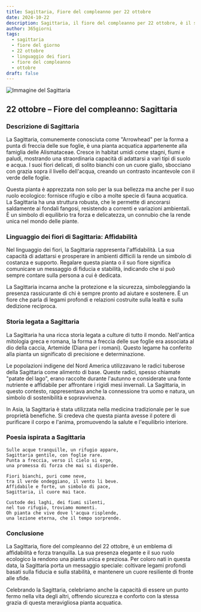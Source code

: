 ```yaml
---
title: Sagittaria, Fiore del compleanno per 22 ottobre
date: 2024-10-22
description: Sagittaria, il fiore del compleanno per 22 ottobre, è il simbolo di Affidabilità. Scopri il suo significato unico, le storie affascinanti e la poesia che celebra la sua bellezza.
author: 365giorni
tags:
  - sagittaria
  - fiore del giorno
  - 22 ottobre
  - linguaggio dei fiori
  - fiore del compleanno
  - ottobre
draft: false
---
```


![Immagine del Sagittaria](https://cdn.pixabay.com/photo/2018/06/11/19/14/arrowhead-3469144_1280.jpg)


## 22 ottobre – Fiore del compleanno: Sagittaria

### Descrizione di Sagittaria

La Sagittaria, comunemente conosciuta come "Arrowhead" per la forma a punta di freccia delle sue foglie, è una pianta acquatica appartenente alla famiglia delle Alismataceae. Cresce in habitat umidi come stagni, fiumi e paludi, mostrando una straordinaria capacità di adattarsi a vari tipi di suolo e acqua. I suoi fiori delicati, di solito bianchi con un cuore giallo, sbocciano con grazia sopra il livello dell'acqua, creando un contrasto incantevole con il verde delle foglie.

Questa pianta è apprezzata non solo per la sua bellezza ma anche per il suo ruolo ecologico: fornisce rifugio e cibo a molte specie di fauna acquatica. La Sagittaria ha una struttura robusta, che le permette di ancorarsi saldamente ai fondali fangosi, resistendo a correnti e variazioni ambientali. È un simbolo di equilibrio tra forza e delicatezza, un connubio che la rende unica nel mondo delle piante.

### Linguaggio dei fiori di Sagittaria: Affidabilità

Nel linguaggio dei fiori, la Sagittaria rappresenta l'affidabilità. La sua capacità di adattarsi e prosperare in ambienti difficili la rende un simbolo di costanza e supporto. Regalare questa pianta o il suo fiore significa comunicare un messaggio di fiducia e stabilità, indicando che si può sempre contare sulla persona a cui è dedicata.

La Sagittaria incarna anche la protezione e la sicurezza, simboleggiando la presenza rassicurante di chi è sempre pronto ad aiutare e sostenere. È un fiore che parla di legami profondi e relazioni costruite sulla lealtà e sulla dedizione reciproca.

### Storia legata a Sagittaria

La Sagittaria ha una ricca storia legata a culture di tutto il mondo. Nell'antica mitologia greca e romana, la forma a freccia delle sue foglie era associata al dio della caccia, Artemide (Diana per i romani). Questo legame ha conferito alla pianta un significato di precisione e determinazione.

Le popolazioni indigene del Nord America utilizzavano le radici tuberose della Sagittaria come alimento di base. Queste radici, spesso chiamate "patate del lago", erano raccolte durante l'autunno e considerate una fonte nutriente e affidabile per affrontare i rigidi mesi invernali. La Sagittaria, in questo contesto, rappresentava anche la connessione tra uomo e natura, un simbolo di sostenibilità e sopravvivenza.

In Asia, la Sagittaria è stata utilizzata nella medicina tradizionale per le sue proprietà benefiche. Si credeva che questa pianta avesse il potere di purificare il corpo e l'anima, promuovendo la salute e l'equilibrio interiore.

### Poesia ispirata a Sagittaria

```
Sulle acque tranquille, un rifugio appare,  
Sagittaria gentile, con foglie rare.  
Punta a freccia, verso il cielo si erge,  
una promessa di forza che mai si disperde.  

Fiori bianchi, puri come neve,  
tra il verde ondeggiano, il vento li beve.  
Affidabile e forte, un simbolo di pace,  
Sagittaria, il cuore mai tace.  

Custode dei laghi, dei fiumi silenti,  
nel tuo rifugio, troviamo momenti.  
Oh pianta che vive dove l'acqua risplende,  
una lezione eterna, che il tempo sorprende.  
```

### Conclusione

La Sagittaria, fiore del compleanno del 22 ottobre, è un emblema di affidabilità e forza tranquilla. La sua presenza elegante e il suo ruolo ecologico la rendono una pianta unica e preziosa. Per coloro nati in questa data, la Sagittaria porta un messaggio speciale: coltivare legami profondi basati sulla fiducia e sulla stabilità, e mantenere un cuore resiliente di fronte alle sfide.

Celebrando la Sagittaria, celebriamo anche la capacità di essere un punto fermo nella vita degli altri, offrendo sicurezza e conforto con la stessa grazia di questa meravigliosa pianta acquatica.